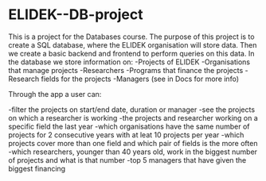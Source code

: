 # ELIDEK--DB-project
This is a project for the Databases course. The purpose of this project is to create a SQL database, where the ELIDEK organisation will store data. Then we create a basic backend and frontend to perform queries on this data.
In the database we store information on:
-Projects of ELIDEK
-Organisations that manage projects
-Researchers
-Programs that finance the projects
-Research fields for the projects
-Managers
(see in Docs for more info)

Through the app a user can:

-filter the projects on start/end date, duration or manager
-see the projects on which a researcher is working
-the projects and researcher working on a specific field the last year
-which organisations have the same number of projects for 2 consecutive years with at leat 10 projects per year
-which projects cover more than one field and which pair of fields is the more often
-which researchers, younger than 40 years old, work in the biggest number of projects and what is that number
-top 5 managers that have given the biggest financing
